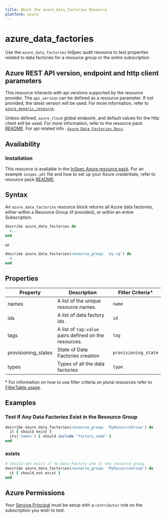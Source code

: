 ```yaml
---
title: About the azure_data_factories Resource
platform: azure
---
```


# azure_data_factories

Use the `azure_data_factories` InSpec audit resource to test properties related to data factories for a resource group or the entire subscription.

## Azure REST API version, endpoint and http client parameters

This resource interacts with api versions supported by the resource provider.
The `api_version` can be defined as a resource parameter.
If not provided, the latest version will be used.
For more information, refer to [`azure_generic_resource`](azure_generic_resource.md).

Unless defined, `azure_cloud` global endpoint, and default values for the http client will be used.
For more information, refer to the resource pack [README](../../README.md). 
For api related info : [`Azure Data Factories Docs`](https://docs.microsoft.com/en-us/azure/data-factory/quickstart-create-data-factory-rest-api#create-a-data-factory).
## Availability

### Installation

This resource is available in the [InSpec Azure resource pack](https://github.com/inspec/inspec-azure). 
For an example `inspec.yml` file and how to set up your Azure credentials, refer to resource pack [README](../../README.md#Service-Principal).

## Syntax

An `azure_data_factories` resource block returns all Azure data factories, either within a Resource Group (if provided), or within an entire Subscription.
```ruby
describe azure_data_factories do
  #...
end
```
or
```ruby
describe azure_data_factories(resource_group: 'my-rg') do
  #...
end
```

## Properties

|Property       | Description                                                                          | Filter Criteria<superscript>*</superscript> |
|---------------|--------------------------------------------------------------------------------------|-----------------|
| names          | A list of the unique resource names.                                                   | `name`            |
| ids            | A list of data factory ids .                                | `id`       |
| tags          | A list of `tag:value` pairs defined on the resources.                                | `tag`          |
| provisioning_states             | State of Data Factories creation                               |        `provisioning_state`         |
| types             |   Types of all the data factories | `type` |
  
<superscript>*</superscript> For information on how to use filter criteria on plural resources refer to [FilterTable usage](https://github.com/inspec/inspec/blob/master/dev-docs/filtertable-usage.md).
  
## Examples

### Test If Any Data Factories Exist in the Resource Group
```ruby
describe azure_data_factories(resource_group: 'MyResourceGroup') do
  it { should exist }
  its('names') { should include "factory_name" }
end
```
### exists
```ruby
# Should not exist if no Data Factory are in the resource group
describe azure_data_factories(resource_group: 'MyResourceGroup') do
  it { should_not exist }
end

```
## Azure Permissions

Your [Service Principal](https://docs.microsoft.com/en-us/azure/azure-resource-manager/resource-group-create-service-principal-portal) must be setup with a `contributor` role on the subscription you wish to test.

